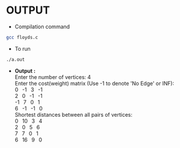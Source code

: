 # OUTPUT

- Compilation command
```bash
gcc floyds.c
```
- To run
```bash
./a.out
```
- **Output :**\
Enter the number of vertices: 4\
Enter the cost(weight) matrix (Use -1 to denote 'No Edge' or INF): \
0 &ensp;-1 &ensp;3 &ensp;-1\
2 &ensp;0 &ensp;-1 &ensp;-1\
-1 &ensp;7 &ensp;0 &ensp;1\
6 &ensp;-1 &ensp;-1 &ensp;0\
Shortest distances between all pairs of vertices:  \
0 &ensp;10 &ensp;3 &ensp;4\
2 &ensp;0 &ensp;5 &ensp;6\
7 &ensp;7 &ensp;0 &ensp;1\
6 &ensp;16 &ensp;9 &ensp;0


